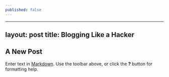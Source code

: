 ```yaml
---
published: false
---
```


---
layout: post
title: Blogging Like a Hacker
---

## A New Post

Enter text in [Markdown](http://daringfireball.net/projects/markdown/). Use the toolbar above, or click the **?** button for formatting help.
